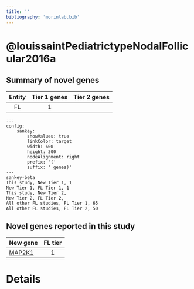 ```yaml
---
title: ''
bibliography: 'morinlab.bib'
---
```


# @louissaintPediatrictypeNodalFollicular2016a
## Summary of novel genes

|Entity| Tier 1 genes| Tier 2 genes|
|:-:|:-:|:-:|
|FL|1||
```mermaid
---
config:
    sankey:
        showValues: true
        linkColor: target
        width: 600
        height: 300
        nodeAlignment: right
        prefix: '('
        suffix: ' genes)'
---
sankey-beta
This study, New Tier 1, 1
New Tier 1, FL Tier 1, 1
This study, New Tier 2, 
New Tier 2, FL Tier 2, 
All other FL studies, FL Tier 1, 65
All other FL studies, FL Tier 2, 50
```


## Novel genes reported in this study

|New gene|FL tier|
|:-|:-:|
|[MAP2K1](MAP2K1)|1 |

# Details

